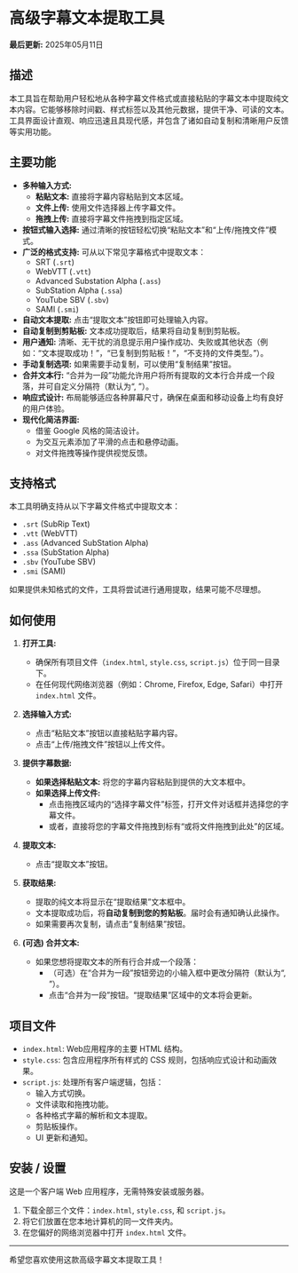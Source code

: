 # 高级字幕文本提取工具

**最后更新:** 2025年05月11日

## 描述

本工具旨在帮助用户轻松地从各种字幕文件格式或直接粘贴的字幕文本中提取纯文本内容。它能够移除时间戳、样式标签以及其他元数据，提供干净、可读的文本。工具界面设计直观、响应迅速且具现代感，并包含了诸如自动复制和清晰用户反馈等实用功能。

## 主要功能

* **多种输入方式:**
    * **粘贴文本:** 直接将字幕内容粘贴到文本区域。
    * **文件上传:** 使用文件选择器上传字幕文件。
    * **拖拽上传:** 直接将字幕文件拖拽到指定区域。
* **按钮式输入选择:** 通过清晰的按钮轻松切换“粘贴文本”和“上传/拖拽文件”模式。
* **广泛的格式支持:** 可从以下常见字幕格式中提取文本：
    * SRT (`.srt`)
    * WebVTT (`.vtt`)
    * Advanced Substation Alpha (`.ass`)
    * SubStation Alpha (`.ssa`)
    * YouTube SBV (`.sbv`)
    * SAMI (`.smi`)
* **自动文本提取:** 点击“提取文本”按钮即可处理输入内容。
* **自动复制到剪贴板:** 文本成功提取后，结果将自动复制到剪贴板。
* **用户通知:** 清晰、无干扰的消息提示用户操作成功、失败或其他状态（例如：“文本提取成功！”，“已复制到剪贴板！”，“不支持的文件类型。”）。
* **手动复制选项:** 如果需要手动复制，可以使用“复制结果”按钮。
* **合并文本行:** “合并为一段”功能允许用户将所有提取的文本行合并成一个段落，并可自定义分隔符（默认为“, ”）。
* **响应式设计:** 布局能够适应各种屏幕尺寸，确保在桌面和移动设备上均有良好的用户体验。
* **现代化简洁界面:**
    * 借鉴 Google 风格的简洁设计。
    * 为交互元素添加了平滑的点击和悬停动画。
    * 对文件拖拽等操作提供视觉反馈。

## 支持格式

本工具明确支持从以下字幕文件格式中提取文本：

* `.srt` (SubRip Text)
* `.vtt` (WebVTT)
* `.ass` (Advanced SubStation Alpha)
* `.ssa` (SubStation Alpha)
* `.sbv` (YouTube SBV)
* `.smi` (SAMI)

如果提供未知格式的文件，工具将尝试进行通用提取，结果可能不尽理想。

## 如何使用

1.  **打开工具:**
    * 确保所有项目文件（`index.html`, `style.css`, `script.js`）位于同一目录下。
    * 在任何现代网络浏览器（例如：Chrome, Firefox, Edge, Safari）中打开 `index.html` 文件。

2.  **选择输入方式:**
    * 点击“粘贴文本”按钮以直接粘贴字幕内容。
    * 点击“上传/拖拽文件”按钮以上传文件。

3.  **提供字幕数据:**
    * **如果选择粘贴文本:** 将您的字幕内容粘贴到提供的大文本框中。
    * **如果选择上传文件:**
        * 点击拖拽区域内的“选择字幕文件”标签，打开文件对话框并选择您的字幕文件。
        * 或者，直接将您的字幕文件拖拽到标有“或将文件拖拽到此处”的区域。

4.  **提取文本:**
    * 点击“提取文本”按钮。

5.  **获取结果:**
    * 提取的纯文本将显示在“提取结果”文本框中。
    * 文本提取成功后，将**自动复制到您的剪贴板**。届时会有通知确认此操作。
    * 如果需要再次复制，请点击“复制结果”按钮。

6.  **(可选) 合并文本:**
    * 如果您想将提取文本的所有行合并成一个段落：
        * （可选）在“合并为一段”按钮旁边的小输入框中更改分隔符（默认为“, ”）。
        * 点击“合并为一段”按钮。“提取结果”区域中的文本将会更新。

## 项目文件

* `index.html`: Web应用程序的主要 HTML 结构。
* `style.css`: 包含应用程序所有样式的 CSS 规则，包括响应式设计和动画效果。
* `script.js`: 处理所有客户端逻辑，包括：
    * 输入方式切换。
    * 文件读取和拖拽功能。
    * 各种格式字幕的解析和文本提取。
    * 剪贴板操作。
    * UI 更新和通知。

## 安装 / 设置

这是一个客户端 Web 应用程序，无需特殊安装或服务器。

1.  下载全部三个文件：`index.html`, `style.css`, 和 `script.js`。
2.  将它们放置在您本地计算机的同一文件夹内。
3.  在您偏好的网络浏览器中打开 `index.html` 文件。

---

希望您喜欢使用这款高级字幕文本提取工具！